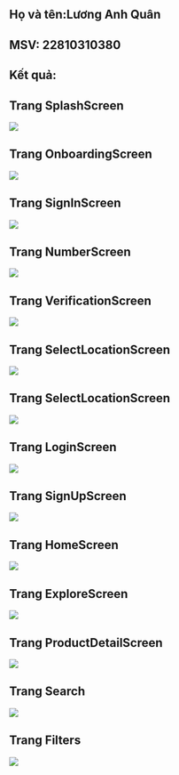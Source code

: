 ## Họ và tên:Lương Anh Quân
## MSV: 22810310380
## Kết quả:
## Trang SplashScreen
![](./assets/pages/SplashScreen.jpg)
## Trang OnboardingScreen
![](./assets/pages/OnboardingScreen.jpg)
## Trang SignInScreen
![](./assets/pages/SignInScreen.jpg)
## Trang NumberScreen
![](./assets/pages/NumberScreen.jpg)
## Trang VerificationScreen
![](./assets/pages/VerificationScreen.jpg)
## Trang SelectLocationScreen
![](./assets/pages/SelectLocationScreen.jpg)
## Trang SelectLocationScreen
![](./assets/pages/SelectLocationScreen.jpg)
## Trang LoginScreen
![](./assets/pages/LoginScreen.jpg)
## Trang SignUpScreen
![](./assets/pages/SignUpScreen.jpg)
## Trang HomeScreen
![](./assets/pages/HomeScreen.jpg)
## Trang ExploreScreen
![](./assets/pages/ExploreScreen.jpg)
## Trang ProductDetailScreen
![](./assets/pages/ProductDetailScreen.jpg)
## Trang Search
![](./assets/pages/SearchResultsScreen.jpg)
## Trang Filters
![](./assets/pages/FilterScreen.jpg)
